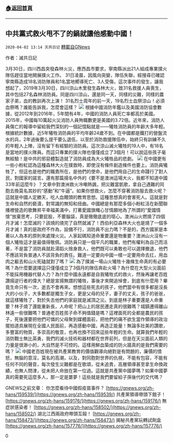 ###  [:house:返回首頁](https://github.com/ourhimalayas/txt)
---

## 中共黨式救火甩不了的鍋就讓他感動中國！
`2020-04-02 13:14 灭共日记` [轉載自GNews](https://gnews.org/zh-hant/160236/)

作者：滅共日記

3月30日，四川西昌突發森林火災，應西昌市要求，寧南縣派出21人組成專業撲火隊伍趕往當地開展撲火工作。 31日凌晨，因風向突變，隊伍失聯，經搜尋已確認寧南縣造成18名消防隊員和1名當地嚮導死亡、3人受傷，這次事件的發生，讓我想起了，2019年3月30日，四川涼山木里發生森林大火，致31名救援人員喪生，其中包括27名森林消防員。同是四川涼山，還是同一天，同樣的災難，同樣的農家子弟，血的教訓再次上演！ 31名烈士周年的前一天，19名烈士血祭涼山！必須血祭嗎？誰能告訴我，怎麼會這樣？
![](https://s3-ap-northeast-1.amazonaws.com/news.guo.offload.media/wp-content/uploads/2020/04/02131214/1-14.jpg)
根據中國消防年鑑以及美國消防協會數據，從2012年到2016年，5年間有4年，中國的消防人員死亡率都高於美國。 2015年，中國每10萬起火災消防人員殉職數更是美國的3.72倍。近年來，消防人員傷亡的報導中留給我們深刻的一個記憶點就是——犧牲消防員的年齡大多年輕。根據統計數據，近5年犧牲消防員的平均年齡24歲不到。在中國都是鐵打的營盤流水的兵，2年過後要么提干要么退伍，以至於消防救援隊伍中，始終只有訓練不久的年輕人上陣，沒有留下有經驗的消防員。這次涼山滅火犧牲的19人中，有18名是當地的撲火隊員。而這只專業的撲火隊也僅僅成立了3個月！可以說這些孩子毫無經驗！是中共的邪惡體製造就了消防員成為大火犧牲品的悲劇。
![](https://s3-ap-northeast-1.amazonaws.com/news.guo.offload.media/wp-content/uploads/2020/04/02131226/2-1.png)
在中國更有一些小粉紅認為這種森林大火在撲救時，即使沒有條件創造條件也要上。消防員犧牲了，但這也是他們的職責所在，是他們的使命，是他們用自己的生命踐行了對人民，對國家的諾言。還有那篇揚名中外的《要不是澳洲這場大火，我都不知道中國33年前這麼牛》？文章中對澳洲救火冷嘲熱諷，把災難當凱歌，拿自己遇難的同胞去換莫名其妙的“感動”和“牛逼”。如果你想救火，怎麼不穿著消防服去救火呢？這就是中國人定勝天，吃人血饅頭的教育思想。這種思想真的會害死人。這就是對生命和自然的褻瀆，對常識的無知和扭曲。中國總是有那麼多個小粉紅活在新聞聯播裡營造的歌舞昇平幸福美滿中，打著愛國旗幟心甘情願地為了所謂的“愛國情懷”放棄思考，只要屁股，不要腦袋，真是徹徹底底的噁心。澳洲山火燃燒了四個月才滅！怎麼滅的？該燒的燒完了自然就滅了！西伯利亞森林大火也是燒了一個多月才滅！真的是政府不作為，設備不行，消防員不出力嗎？不是的，西方國家是本著以人為本的原則來處理火災。人家起碼知道命重要還是物重要？澳洲山火沒有一個人犧牲這才是最值得敬佩。消防員只是一個平凡的職業，他們有權利為自己而活著，不是當了消防員就赴湯蹈火捨身救人，他們既可以勇敢也可以選擇撤退，他們不應該背負普通人不該背負的責任。難道一定要向中國一樣一定要用命去扛，用血肉之軀去和山火死磕就對了嗎？
![](https://s3-ap-northeast-1.amazonaws.com/news.guo.offload.media/wp-content/uploads/2020/04/02131235/3-8.jpg)
為了撲滅一場山火犧牲十幾條生命真的有必要嗎？為什麼要選擇這只僅僅成立了3個月的隊伍奔赴火場？為什麼在大型火災面前不能採用機器代替人力？為什麼中國永遠都是自我犧牲式的救火，然後再讓老百姓讚揚逆行者的偉大？總是宣揚無謂的犧牲，事後才來開追悼會，到底有什麼用？畢竟生命只有一次，逝去不會再來。想想這些死去的孩子，他們當中有很多都是沒長大的小伙子，大多數都是獨生子女，更是父母的兒子，妻子的丈夫，孩子的爸爸，就這樣犧牲了，對於失去他們的家庭就是滅頂之災。到底是林子重要還是人命重要？林子燒了還能重新長，人命呢？把山上的居民遷走真的很難嗎？城鎮遷得離山林遠一些很難嗎？普通老百姓孩子命不夠值錢是嗎？這裡面死的全都是農民的孩子，死後還要把他們可憐的父母聚到媒體面前，把他們的痛不欲生當作領導的政治擺拍道具展現在全國人民面前，再造感動中國，再造正能量！無論多壯美的讚歌，多豐富的物質，多崇高的敬意，也再也換不回來這些年輕的生命。就算我們年輕的消防戰士無比英勇，我們的滅火技術和器材都在世界前列，但是在天災面前人類的力量是很渺小的，大自然是不可控的。這樣用鮮血築成的防火牆真的是我們需要的嗎？
![](https://s3-ap-northeast-1.amazonaws.com/news.guo.offload.media/wp-content/uploads/2020/04/02131246/4-3.jpg)
中國老百姓現在被共產黨教育的價值觀導向絕對是有問題的，廉價的憤怒，無腦的意淫，莫名的高潮，以及，對同胞對世界的仇視，不能有包容，不能有任何不同的聲音，每次發生災難都是在歌頌，從未追責，高層領導甚至拿生命換政績，也無人問津，從未把人命放在第一位過。這就是共產黨中國夢嗎？如果中國夢真的需要死這麼多人，那一定是噩夢！這些就是我們要留給子孫後代的交代嗎？

GNEWS之前文章： 
你怎麼看待中國假疫苗事件？ [https://gnews.org/zh-hans/159539/](https://gnews.org/zh-hans/159539/) 
共產黨領導帶頭下館子！ [https://gnews.org/zh-hans/159176/](https://gnews.org/zh-hans/159176/) 
無症狀感染者！ [https://gnews.org/zh-hans/158502/](https://gnews.org/zh-hans/158502/) 
湖北江西兩政府帶頭互毆！ [https://gnews.org/zh-hans/158473/](https://gnews.org/zh-hans/158473/) 
揭秘共產黨玩轉試劑盒[https://gnews.org/zh-hans/157776/](https://gnews.org/zh-hans/157776/)

0
